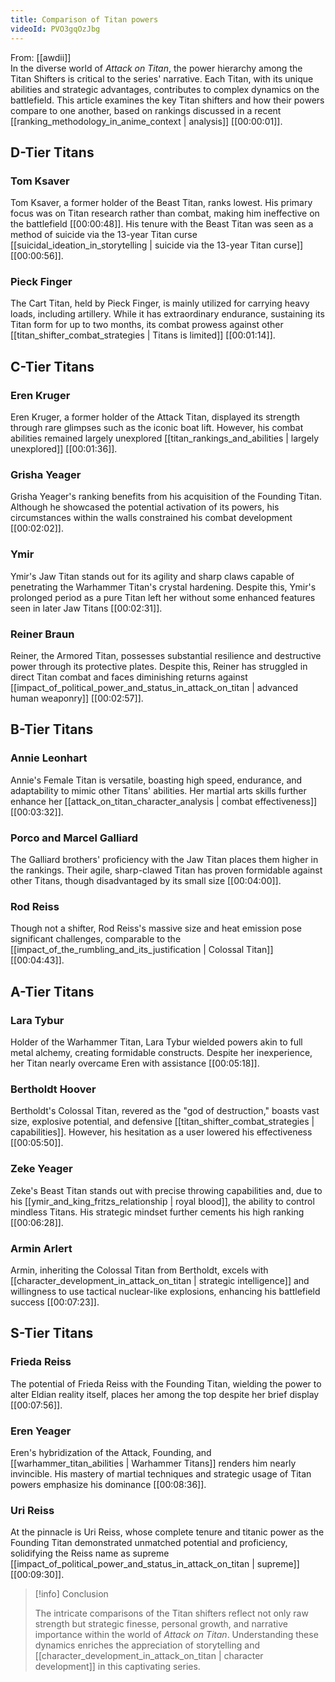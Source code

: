 ```yaml
---
title: Comparison of Titan powers
videoId: PVO3gqOzJbg
---
```


From: [[awdii]] <br/> 
In the diverse world of *Attack on Titan*, the power hierarchy among the Titan Shifters is critical to the series' narrative. Each Titan, with its unique abilities and strategic advantages, contributes to complex dynamics on the battlefield. This article examines the key Titan shifters and how their powers compare to one another, based on rankings discussed in a recent [[ranking_methodology_in_anime_context | analysis]] [<a class="yt-timestamp" data-t="00:00:01">[00:00:01]</a>].

## D-Tier Titans

### Tom Ksaver
Tom Ksaver, a former holder of the Beast Titan, ranks lowest. His primary focus was on Titan research rather than combat, making him ineffective on the battlefield [<a class="yt-timestamp" data-t="00:00:48">[00:00:48]</a>]. His tenure with the Beast Titan was seen as a method of suicide via the 13-year Titan curse [[suicidal_ideation_in_storytelling | suicide via the 13-year Titan curse]] [<a class="yt-timestamp" data-t="00:00:56">[00:00:56]</a>].

### Pieck Finger
The Cart Titan, held by Pieck Finger, is mainly utilized for carrying heavy loads, including artillery. While it has extraordinary endurance, sustaining its Titan form for up to two months, its combat prowess against other [[titan_shifter_combat_strategies | Titans is limited]] [<a class="yt-timestamp" data-t="00:01:14">[00:01:14]</a>].

## C-Tier Titans

### Eren Kruger
Eren Kruger, a former holder of the Attack Titan, displayed its strength through rare glimpses such as the iconic boat lift. However, his combat abilities remained largely unexplored [[titan_rankings_and_abilities | largely unexplored]] [<a class="yt-timestamp" data-t="00:01:36">[00:01:36]</a>].

### Grisha Yeager
Grisha Yeager's ranking benefits from his acquisition of the Founding Titan. Although he showcased the potential activation of its powers, his circumstances within the walls constrained his combat development [<a class="yt-timestamp" data-t="00:02:02">[00:02:02]</a>].

### Ymir
Ymir's Jaw Titan stands out for its agility and sharp claws capable of penetrating the Warhammer Titan's crystal hardening. Despite this, Ymir's prolonged period as a pure Titan left her without some enhanced features seen in later Jaw Titans [<a class="yt-timestamp" data-t="00:02:31">[00:02:31]</a>].

### Reiner Braun
Reiner, the Armored Titan, possesses substantial resilience and destructive power through its protective plates. Despite this, Reiner has struggled in direct Titan combat and faces diminishing returns against [[impact_of_political_power_and_status_in_attack_on_titan | advanced human weaponry]] [<a class="yt-timestamp" data-t="00:02:57">[00:02:57]</a>].

## B-Tier Titans

### Annie Leonhart
Annie's Female Titan is versatile, boasting high speed, endurance, and adaptability to mimic other Titans' abilities. Her martial arts skills further enhance her [[attack_on_titan_character_analysis | combat effectiveness]] [<a class="yt-timestamp" data-t="00:03:32">[00:03:32]</a>].

### Porco and Marcel Galliard
The Galliard brothers' proficiency with the Jaw Titan places them higher in the rankings. Their agile, sharp-clawed Titan has proven formidable against other Titans, though disadvantaged by its small size [<a class="yt-timestamp" data-t="00:04:00">[00:04:00]</a>].

### Rod Reiss
Though not a shifter, Rod Reiss's massive size and heat emission pose significant challenges, comparable to the [[impact_of_the_rumbling_and_its_justification | Colossal Titan]] [<a class="yt-timestamp" data-t="00:04:43">[00:04:43]</a>].

## A-Tier Titans

### Lara Tybur
Holder of the Warhammer Titan, Lara Tybur wielded powers akin to full metal alchemy, creating formidable constructs. Despite her inexperience, her Titan nearly overcame Eren with assistance [<a class="yt-timestamp" data-t="00:05:18">[00:05:18]</a>].

### Bertholdt Hoover
Bertholdt's Colossal Titan, revered as the "god of destruction," boasts vast size, explosive potential, and defensive [[titan_shifter_combat_strategies | capabilities]]. However, his hesitation as a user lowered his effectiveness [<a class="yt-timestamp" data-t="00:05:50">[00:05:50]</a>].

### Zeke Yeager
Zeke's Beast Titan stands out with precise throwing capabilities and, due to his [[ymir_and_king_fritzs_relationship | royal blood]], the ability to control mindless Titans. His strategic mindset further cements his high ranking [<a class="yt-timestamp" data-t="00:06:28">[00:06:28]</a>].

### Armin Arlert
Armin, inheriting the Colossal Titan from Bertholdt, excels with [[character_development_in_attack_on_titan | strategic intelligence]] and willingness to use tactical nuclear-like explosions, enhancing his battlefield success [<a class="yt-timestamp" data-t="00:07:23">[00:07:23]</a>].

## S-Tier Titans

### Frieda Reiss
The potential of Frieda Reiss with the Founding Titan, wielding the power to alter Eldian reality itself, places her among the top despite her brief display [<a class="yt-timestamp" data-t="00:07:56">[00:07:56]</a>].

### Eren Yeager
Eren's hybridization of the Attack, Founding, and [[warhammer_titan_abilities | Warhammer Titans]] renders him nearly invincible. His mastery of martial techniques and strategic usage of Titan powers emphasize his dominance [<a class="yt-timestamp" data-t="00:08:36">[00:08:36]</a>].

### Uri Reiss
At the pinnacle is Uri Reiss, whose complete tenure and titanic power as the Founding Titan demonstrated unmatched potential and proficiency, solidifying the Reiss name as supreme [[impact_of_political_power_and_status_in_attack_on_titan | supreme]] [<a class="yt-timestamp" data-t="00:09:30">[00:09:30]</a>].

> [!info] Conclusion
>
> The intricate comparisons of the Titan shifters reflect not only raw strength but strategic finesse, personal growth, and narrative importance within the world of *Attack on Titan*. Understanding these dynamics enriches the appreciation of storytelling and [[character_development_in_attack_on_titan | character development]] in this captivating series.